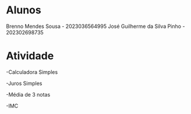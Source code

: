 # Alunos
Brenno Mendes Sousa - 2023036564995
José Guilherme da Silva Pinho - 202302698735

# Atividade
-Calculadora Simples

-Juros Simples

-Média de 3 notas

-IMC
